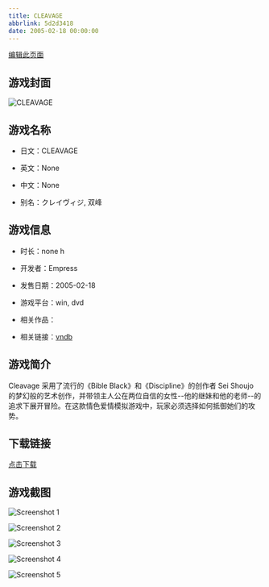 ```yaml
---
title: CLEAVAGE
abbrlink: 5d2d3418
date: 2005-02-18 00:00:00
---
```

[编辑此页面](https://github.com/ACG-3/ADV3-source/blob/main/source/_posts/STARLESS.md)

## 游戏封面

![CLEAVAGE](https://pan.timero.xyz/d/onedrive/img_lib_001/STARLESS_cover.avif)


## 游戏名称

- 日文：CLEAVAGE
- 英文：None
- 中文：None

- 别名：クレイヴィジ, 双峰


## 游戏信息

- 时长：none h
- 开发者：Empress
- 发售日期：2005-02-18
- 游戏平台：win, dvd
- 相关作品：

- 相关链接：[vndb](https://vndb.org/v931)


## 游戏简介

Cleavage 采用了流行的《Bible Black》和《Discipline》的创作者 Sei Shoujo 的梦幻般的艺术创作，并带领主人公在两位自信的女性--他的继妹和他的老师--的追求下展开冒险。在这款情色爱情模拟游戏中，玩家必须选择如何抵御她们的攻势。




## 下载链接

[点击下载](https://pan.timero.xyz/onedrive/adv_lib_001/STARLESS)


## 游戏截图


![Screenshot 1](https://pan.timero.xyz/d/onedrive/img_lib_001/STARLESS_Screenshot_1.avif)

![Screenshot 2](https://pan.timero.xyz/d/onedrive/img_lib_001/STARLESS_Screenshot_2.avif)

![Screenshot 3](https://pan.timero.xyz/d/onedrive/img_lib_001/STARLESS_Screenshot_3.avif)

![Screenshot 4](https://pan.timero.xyz/d/onedrive/img_lib_001/STARLESS_Screenshot_4.avif)

![Screenshot 5](https://pan.timero.xyz/d/onedrive/img_lib_001/STARLESS_Screenshot_5.avif)


